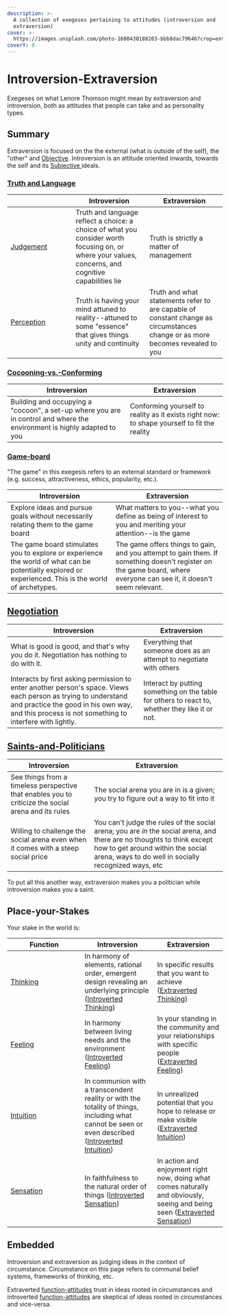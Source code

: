 ```yaml
---
description: >-
  A collection of exegeses pertaining to attitudes (introversion and
  extraversion)
cover: >-
  https://images.unsplash.com/photo-1600430188203-bbb8dac79646?crop=entropy&cs=srgb&fm=jpg&ixid=M3wxOTcwMjR8MHwxfHNlYXJjaHw5fHx0YXJvdHxlbnwwfHx8fDE3NDIzNDc4NjR8MA&ixlib=rb-4.0.3&q=85
coverY: 0
---
```


# Introversion-Extraversion

Exegeses on what Lenore Thomson might mean by extraversion and introversion, both as attitudes that people can take and as personality types.

## Summary

Extraversion is focused on the the external (what is outside of the self), the "other" and [Objective](../../fundamentals/our-difficulties/terms-with-nonobvious-meanings.md#objective-and-subjective). Introversion is an attitude oriented inwards, towards the self and its [Subjective ](../../fundamentals/our-difficulties/terms-with-nonobvious-meanings.md#objective-and-subjective)ideals.&#x20;

### [Truth and Language](truth-and-language.md)

<table><thead><tr><th width="136"></th><th>Introversion</th><th>Extraversion</th></tr></thead><tbody><tr><td><a href="../../fundamentals/function-attitude/judgement/">Judgement</a></td><td>Truth and language reflect a choice: a choice of what you consider worth focusing on, or where your values, concerns, and cognitive capabilities lie</td><td>Truth is strictly a matter of management</td></tr><tr><td><a href="../../fundamentals/function-attitude/perception/">Perception</a></td><td>Truth is having your mind attuned to reality--attuned to some "essence" that gives things unity and continuity</td><td>Truth and what statements refer to are capable of constant change as circumstances change or as more becomes revealed to you</td></tr></tbody></table>

### [Cocooning-vs.-Conforming](cocooning-vs.-conforming.md)

| Introversion                                                                                                            | Extraversion                                                                                |
| ----------------------------------------------------------------------------------------------------------------------- | ------------------------------------------------------------------------------------------- |
| Building and occupying a "cocoon", a set-up where you are in control and where the environment is highly adapted to you | Conforming yourself to reality as it exists right now: to shape yourself to fit the reality |

### [Game-board](game-board.md)

"The game" in this exegesis refers to an external standard or framework (e.g. success, attractiveness, ethics, popularity, etc.).

| Introversion                                                                                                                                          | Extraversion                                                                                                                                                        |
| ----------------------------------------------------------------------------------------------------------------------------------------------------- | ------------------------------------------------------------------------------------------------------------------------------------------------------------------- |
| Explore ideas and pursue goals without necessarily relating them to the game board                                                                    | What matters to you--what you define as being of interest to you and meriting your attention--is the game                                                           |
| The game board stimulates you to explore or experience the world of what can be potentially explored or experienced. This is the world of archetypes. | The game offers things to gain, and you attempt to gain them. If something doesn't register on the game board, where everyone can see it, it doesn't seem relevant. |

## [Negotiation](negotiation.md)

| Introversion                                                                                                                                                                                                       | Extraversion                                                                                    |
| ------------------------------------------------------------------------------------------------------------------------------------------------------------------------------------------------------------------ | ----------------------------------------------------------------------------------------------- |
| What is good is good, and that's why you do it. Negotiation has nothing to do with it.                                                                                                                             | Everything that someone does as an attempt to negotiate with others                             |
| Interacts by first asking permission to enter another person's space. Views each person as trying to understand and practice the good in his own way, and this process is not something to interfere with lightly. | Interact by putting something on the table for others to react to, whether they like it or not. |

## [Saints-and-Politicians](saints-and-politicians.md)

| Introversion                                                                                        | Extraversion                                                                                                                                                                                                        |
| --------------------------------------------------------------------------------------------------- | ------------------------------------------------------------------------------------------------------------------------------------------------------------------------------------------------------------------- |
| See things from a timeless perspective that enables you to criticize the social arena and its rules | The social arena you are in is a given; you try to figure out a way to fit into it                                                                                                                                  |
| Willing to challenge the social arena even when it comes with a steep social price                  | You can't judge the rules of the social arena; you are _in_ the social arena, and there are no thoughts to think except how to get around within the social arena, ways to do well in socially recognized ways, etc |

To put all this another way, extraversion makes you a politician while introversion makes you a saint.

## Place-your-Stakes

Your stake in the world is:

<table><thead><tr><th width="157">Function</th><th>Introversion</th><th>Extraversion</th></tr></thead><tbody><tr><td><a href="../../fundamentals/function-attitude/judgement/thinking/">Thinking</a></td><td>In harmony of elements, rational order, emergent design revealing an underlying principle (<a href="../../fundamentals/function-attitude/judgement/thinking/introverted-thinking.md">Introverted Thinking</a>) </td><td>In specific results that you want to achieve (<a href="../../fundamentals/function-attitude/judgement/thinking/extraverted-thinking.md">Extraverted Thinking</a>)</td></tr><tr><td><a href="../../fundamentals/function-attitude/judgement/feeling/">Feeling</a></td><td>In harmony between living needs and the environment (<a href="../../fundamentals/function-attitude/judgement/feeling/introverted-feeling.md">Introverted Feeling</a>) </td><td>In your standing in the community and your relationships with specific people (<a href="../../fundamentals/function-attitude/judgement/feeling/extraverted-feeling.md">Extraverted Feeling</a>) </td></tr><tr><td><a href="../../fundamentals/function-attitude/perception/intuition/">Intuition</a></td><td>In communion with a transcendent reality or with the totality of things, including what cannot be seen or even described (<a href="../../fundamentals/function-attitude/perception/intuition/introverted-intuition.md">Introverted Intuition</a>) </td><td>In unrealized potential that you hope to release or make visible (<a href="../../fundamentals/function-attitude/perception/intuition/extraverted-intuition.md">Extraverted Intuition</a>)</td></tr><tr><td><a href="../../fundamentals/function-attitude/perception/sensation/">Sensation</a></td><td>In faithfulness to the natural order of things (<a href="../../fundamentals/function-attitude/perception/sensation/introverted-sensation.md">Introverted Sensation</a>)</td><td>In action and enjoyment right now, doing what comes naturally and obviously, seeing and being seen (<a href="../../fundamentals/function-attitude/perception/sensation/extraverted-sensation.md">Extraverted Sensation</a>)</td></tr></tbody></table>

## Embedded

Introversion and extraversion as judging ideas in the context of circumstance. Circumstance on this page refers to communal belief systems, frameworks of thinking, etc.

Extraverted [function-attitudes](../../fundamentals/function-attitude/) trust in ideas rooted in circumstances and introverted [function-attitudes](../../fundamentals/function-attitude/) are skeptical of ideas rooted in circumstances and vice-versa.

